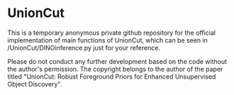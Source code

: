 # UnionCut

This is a temporary anonymous private github repository for the official implementation of main functions of UnionCut, which can be seen in /UnionCut/DINOinference.py just for your reference.

Please do not conduct any further development based on the code without the author's permission.
The copyright belongs to the author of the paper titled "UnionCut: Robust Foreground Priors for Enhanced Unsupervised Object Discovery".
